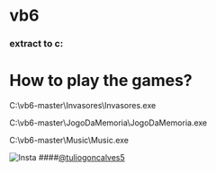 # vb6
### extract to c:

# How to play the games?
C:\vb6-master\Invasores\Invasores.exe

C:\vb6-master\JogoDaMemoria\JogoDaMemoria.exe

C:\vb6-master\Music\Music.exe

![Insta](https://www.hofner-guitars.com/media/wysiwyg/Icons/instagram.png)
####[@tuliogoncalves5](https://www.instagram.com/tuliogoncalves5/)